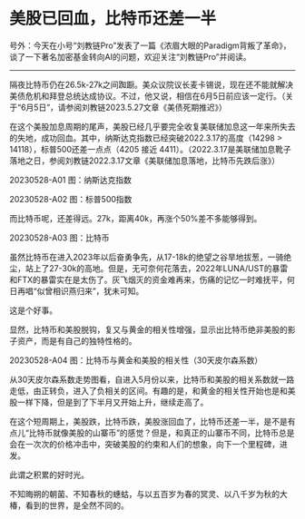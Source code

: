 # 美股已回血，比特币还差一半


号外：今天在小号“刘教链Pro”发表了一篇《浓眉大眼的Paradigm背叛了革命》，谈了一下著名加密基金转向AI的问题，欢迎关注“刘教链Pro”并阅读。

* * *

隔夜比特币仍在26.5k-27k之间踟蹰。美众议院议长麦卡锡说，现在还不能就解决美债危机和拜登总统达成协议。不过，他又说，相信在6月5日前应该一定行。（关于“6月5日”，请参阅刘教链2023.5.27文章《美债死期推迟》）

在这个美股加息周期的尾声，美股已经几乎要完全收复美联储加息这一年来所失去的失地，成功回血。其中，纳斯达克指数已经突破2022.3.17的高度（14298 > 14118），标普500还差一点点（4205 接近 4411）。（2022.3.17是美联储加息靴子落地之日，参阅刘教链2022.3.17文章《美联储加息落地，比特币先跌后涨》）

20230528-A01
图：纳斯达克指数

20230528-A02
图：标普500指数

而比特币呢，还差得远。27k，距离40k，再涨个50%差不多能够得到。

20230528-A03
图：比特币

虽然比特币在进入2023年以后奋勇争先，从17-18k的绝望之谷旱地拔葱，一骑绝尘，站上了27-30k的高地。但是，无可奈何花落去，2022年LUNA/UST的暴雷和FTX的暴雷实在是太伤了。灰飞烟灭的资金难再来，伤痛的记忆一时难抚平，何日再唱“似曾相识燕归来”，犹未可知。

这是个好事。

显然，比特币和美股脱钩，复又与黄金的相关性增强，显示出比特币绝非美股的影子资产，而是有自己的独特性格的。

20230528-A04
图：比特币与黄金和美股的相关性（30天皮尔森系数）

从30天皮尔森系数走势图看，自进入5月份以来，比特币和美股的相关系数就一路走低，由正转负，进入了负相关的区间。有趣的是，和黄金的相关性开始也是和美股一样下降，但是到了下半月又开始上升，继续走高了。

在这个短周期上，美股跌，比特币跌，美股涨回血了，比特币还差一半，是不是有点儿“比特币就像美股的山寨币”的感觉？但是，和真正的山寨币不同，比特币总是会在一次次的价格冲击中，突破美股的约束和人们的想象，向下一个里程碑，进发。

此谓之积累的好时光。

不知晦朔的朝菌、不知春秋的蟪蛄，与以五百岁为春的冥灵、以八千岁为秋的大椿，看到的世界，是全然不同的。


